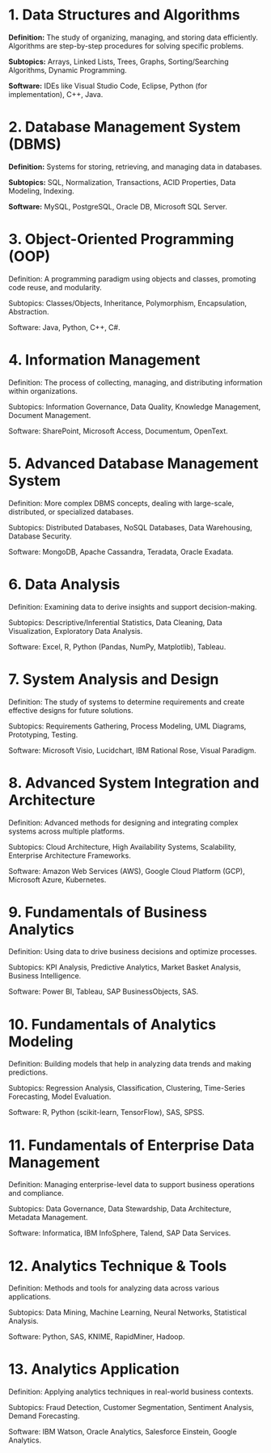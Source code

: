
# 1. Data Structures and Algorithms
**Definition:** The study of organizing, managing, and storing data efficiently. Algorithms are step-by-step procedures for solving specific problems.

**Subtopics:** Arrays, Linked Lists, Trees, Graphs, Sorting/Searching Algorithms, Dynamic Programming.

**Software:** IDEs like Visual Studio Code, Eclipse, Python (for implementation), C++, Java.
# 2. Database Management System (DBMS)
**Definition:** Systems for storing, retrieving, and managing data in databases.

**Subtopics:** SQL, Normalization, Transactions, ACID Properties, Data Modeling, Indexing.

**Software:** MySQL, PostgreSQL, Oracle DB, Microsoft SQL Server.

# 3. Object-Oriented Programming (OOP)
Definition: A programming paradigm using objects and classes, promoting code reuse, and modularity.

Subtopics: Classes/Objects, Inheritance, Polymorphism, Encapsulation, Abstraction.

Software: Java, Python, C++, C#.

# 4. Information Management
Definition: The process of collecting, managing, and distributing information within organizations.

Subtopics: Information Governance, Data Quality, Knowledge Management, Document Management.

Software: SharePoint, Microsoft Access, Documentum, OpenText.

# 5. Advanced Database Management System
Definition: More complex DBMS concepts, dealing with large-scale, distributed, or specialized databases.

Subtopics: Distributed Databases, NoSQL Databases, Data Warehousing, Database Security.

Software: MongoDB, Apache Cassandra, Teradata, Oracle Exadata.

# 6. Data Analysis
Definition: Examining data to derive insights and support decision-making.

Subtopics: Descriptive/Inferential Statistics, Data Cleaning, Data Visualization, Exploratory Data Analysis.

Software: Excel, R, Python (Pandas, NumPy, Matplotlib), Tableau.

# 7. System Analysis and Design
Definition: The study of systems to determine requirements and create effective designs for future solutions.

Subtopics: Requirements Gathering, Process Modeling, UML Diagrams, Prototyping, Testing.

Software: Microsoft Visio, Lucidchart, IBM Rational Rose, Visual Paradigm.
# 8. Advanced System Integration and Architecture
Definition: Advanced methods for designing and integrating complex systems across multiple platforms.

Subtopics: Cloud Architecture, High Availability Systems, Scalability, Enterprise Architecture Frameworks.

Software: Amazon Web Services (AWS), Google Cloud Platform (GCP), Microsoft Azure, Kubernetes.
# 9. Fundamentals of Business Analytics
Definition: Using data to drive business decisions and optimize processes.

Subtopics: KPI Analysis, Predictive Analytics, Market Basket Analysis, Business Intelligence.

Software: Power BI, Tableau, SAP BusinessObjects, SAS.
# 10. Fundamentals of Analytics Modeling
Definition: Building models that help in analyzing data trends and making predictions.

Subtopics: Regression Analysis, Classification, Clustering, Time-Series Forecasting, Model Evaluation.

Software: R, Python (scikit-learn, TensorFlow), SAS, SPSS.
# 11. Fundamentals of Enterprise Data Management
Definition: Managing enterprise-level data to support business operations and compliance.

Subtopics: Data Governance, Data Stewardship, Data Architecture, Metadata Management.

Software: Informatica, IBM InfoSphere, Talend, SAP Data Services.
# 12. Analytics Technique & Tools
Definition: Methods and tools for analyzing data across various applications.

Subtopics: Data Mining, Machine Learning, Neural Networks, Statistical Analysis.

Software: Python, SAS, KNIME, RapidMiner, Hadoop.
# 13. Analytics Application
Definition: Applying analytics techniques in real-world business contexts.

Subtopics: Fraud Detection, Customer Segmentation, Sentiment Analysis, Demand Forecasting.

Software: IBM Watson, Oracle Analytics, Salesforce Einstein, Google Analytics.
